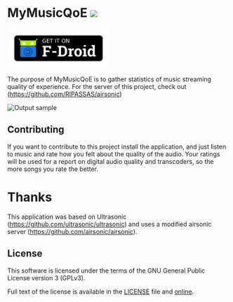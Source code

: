 # MyMusicQoE <img src="https://github.com/albertolalanda/new-ultrasonic-fork-for-MyMusicQoE/blob/master/ultrasonic/src/main/res/mipmap-xxxhdpi/ic_launcher_mymusicqoe.png" width=60>

<a href="https://f-droid.org/en/packages/pt.ipleiria.mymusicqoe/" target="_blank">
<img src="https://github.com/albertolalanda/new-ultrasonic-fork-for-MyMusicQoE/blob/master/get-it-on.png" height="90"/></a>

The purpose of MyMusicQoE is to gather statistics of music streaming quality of experience.
For the server of this project, check out (https://github.com/RIPASSAS/airsonic)

![Output sample](https://github.com/albertolalanda/new-ultrasonic-fork-for-MyMusicQoE/blob/master/demonstration.gif)

## Contributing

If you want to contribute to this project install the application, and just listen to music and rate how you felt about the quality of the audio. Your ratings will be used for a report on digital audio quality and transcoders, so the more songs you rate the better.

# Thanks

This application was based on Ultrasonic (https://github.com/ultrasonic/ultrasonic) and uses a modified airsonic server (https://github.com/airsonic/airsonic).

## License

This software is licensed under the terms of the GNU General Public License version 3 (GPLv3).

Full text of the license is available in the [LICENSE](LICENSE) file and [online](https://opensource.org/licenses/gpl-3.0.html).
